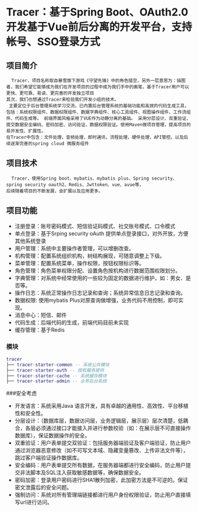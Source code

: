 Tracer：基于Spring Boot、OAuth2.0开发基于Vue前后分离的开发平台，支持帐号、SSO登录方式
=======
## 项目简介
      Tracer，项目名称取自暴雪旗下游戏《守望先锋》中的角色猎空，另外一层意思为：描图者，我们希望它能够成为我们在开发项目的过程中成为我们手中的画笔，基于Tracer用户可以更快、更可靠、易读、更完善的开发独立项目
    其次，我们也想通过Tracer来检验我们开发小组的技术。
     主要定位于后台管理系统学习交流，已内置后台管理系统的基础功能和高效的代码生成工具， 包括：系统权限组件、数据权限组件、数据字典组件、核心工具组件、视图操作组件、工作流组件、代码生成等。 前端界面风格采用了VUE作为动静分离的基础。 采用分层设计、双重验证、提交数据安全编码、密码加密、访问验证、数据权限验证。使用Maven做项目管理，提高项目的易开发性、扩展性。
    在Tracer中包含：文件处理，音频处理，即时通讯，流程处理，硬件处理，API管控。以及后续逐渐完善的spring cloud 微服务组件

## 项目技术
      Tracer，使用Spring boot、mybatis、mybatis plus、Spring security、spring security oauth2、Redis、Jwttoken、vue、avue等，
    后续随着项目的不断发展，会扩展以及应用更多。
 ## 项目功能
 - 注册登录：账号密码模式、短信验证码模式、社交账号模式、口令模式
 - 单点登录：基于Srping security oAuth 提供单点登录接口，对外开放，方便其他系统登录
 - 用户管理：系统中主要操作者管理，可以增删改查。
 - 机构管理：配置系统组织机构，树结构展现，可随意调整上下级。
 - 菜单管理：配置系统菜单，操作权限，按钮权限标识等。
 - 角色管理：角色菜单权限分配、设置角色按机构进行数据范围权限划分。
 - 字典管理：对系统中经常使用的一些较为固定的数据进行维护，如：男女、是否等。
 - 操作日志：系统正常操作日志记录和查询；系统异常信息日志记录和查询。
 - 数据权限: 使用mybatis Plus对原查询做增强，业务代码不用控制，即可实现。
 - 消息中心：短信、邮件
 - 代码生成：后端代码的生成，前端代码目前未实现
 - 缓存管理：基于Redis 
 ### 模块
 ``` lua
tracer
 ├── tracer-starter-common -- 系统公共模块 
 ├── tracer-starter-auth -- 授权服务提供
 ├── tracer-starter-cache -- 系统缓存模块
 ├── tracer-starter-admin -- 业务后台系统
 ```
 ###安全考虑
 - 开发语言：系统采用Java 语言开发，具有卓越的通用性、高效性、平台移植性和安全性。
 - 分层设计：（数据库层，数据访问层，业务逻辑层，展示层）层次清楚，低耦合，各层必须通过接口才能接入并进行参数校验（如：在展示层不可直接操作数据库），保证数据操作的安全。
 - 双重验证：用户表单提交双验证：包括服务器端验证及客户端验证，防止用户通过浏览器恶意修改（如不可写文本域、隐藏变量篡改、上传非法文件等），跳过客户端验证操作数据库。
 - 安全编码：用户表单提交所有数据，在服务器端都进行安全编码，防止用户提交非法脚本及SQL注入获取敏感数据等，确保数据安全。
 - 密码加密：登录用户密码进行SHA1散列加密，此加密方法是不可逆的。保证密文泄露后的安全问题。
 - 强制访问：系统对所有管理端链接都进行用户身份权限验证，防止用户直接填写url进行访问。
